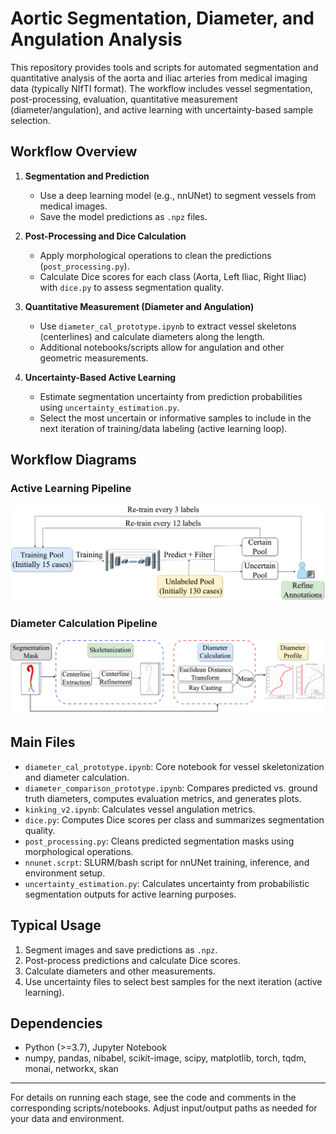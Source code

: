 # Aortic Segmentation, Diameter, and Angulation Analysis

This repository provides tools and scripts for automated segmentation and quantitative analysis of the aorta and iliac arteries from medical imaging data (typically NIfTI format). The workflow includes vessel segmentation, post-processing, evaluation, quantitative measurement (diameter/angulation), and active learning with uncertainty-based sample selection.

## Workflow Overview

1. **Segmentation and Prediction**
   - Use a deep learning model (e.g., nnUNet) to segment vessels from medical images.
   - Save the model predictions as `.npz` files.

2. **Post-Processing and Dice Calculation**
   - Apply morphological operations to clean the predictions (`post_processing.py`).
   - Calculate Dice scores for each class (Aorta, Left Iliac, Right Iliac) with `dice.py` to assess segmentation quality.

3. **Quantitative Measurement (Diameter and Angulation)**
   - Use `diameter_cal_prototype.ipynb` to extract vessel skeletons (centerlines) and calculate diameters along the length.
   - Additional notebooks/scripts allow for angulation and other geometric measurements.

4. **Uncertainty-Based Active Learning**
   - Estimate segmentation uncertainty from prediction probabilities using `uncertainty_estimation.py`.
   - Select the most uncertain or informative samples to include in the next iteration of training/data labeling (active learning loop).

## Workflow Diagrams

### Active Learning Pipeline
![Active Learning Pipeline](ActiveLearning.drawio.png)

### Diameter Calculation Pipeline
![Diameter Calculation Pipeline](Diameter_cal_flowchart.png)

## Main Files

- `diameter_cal_prototype.ipynb`: Core notebook for vessel skeletonization and diameter calculation.
- `diameter_comparison_prototype.ipynb`: Compares predicted vs. ground truth diameters, computes evaluation metrics, and generates plots.
- `kinking_v2.ipynb`: Calculates vessel angulation metrics.
- `dice.py`: Computes Dice scores per class and summarizes segmentation quality.
- `post_processing.py`: Cleans predicted segmentation masks using morphological operations.
- `nnunet.scrpt`: SLURM/bash script for nnUNet training, inference, and environment setup.
- `uncertainty_estimation.py`: Calculates uncertainty from probabilistic segmentation outputs for active learning purposes.

## Typical Usage

1. Segment images and save predictions as `.npz`.
2. Post-process predictions and calculate Dice scores.
3. Calculate diameters and other measurements.
4. Use uncertainty files to select best samples for the next iteration (active learning).

## Dependencies

- Python (>=3.7), Jupyter Notebook
- numpy, pandas, nibabel, scikit-image, scipy, matplotlib, torch, tqdm, monai, networkx, skan
---

For details on running each stage, see the code and comments in the corresponding scripts/notebooks. Adjust input/output paths as needed for your data and environment.

